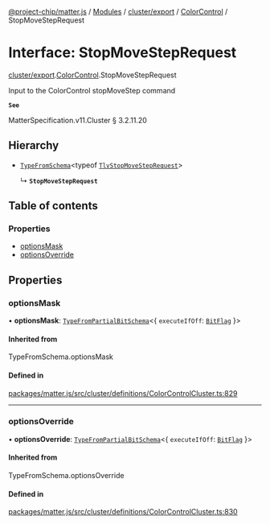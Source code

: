 [@project-chip/matter.js](../README.md) / [Modules](../modules.md) / [cluster/export](../modules/cluster_export.md) / [ColorControl](../modules/cluster_export.ColorControl.md) / StopMoveStepRequest

# Interface: StopMoveStepRequest

[cluster/export](../modules/cluster_export.md).[ColorControl](../modules/cluster_export.ColorControl.md).StopMoveStepRequest

Input to the ColorControl stopMoveStep command

**`See`**

MatterSpecification.v11.Cluster § 3.2.11.20

## Hierarchy

- [`TypeFromSchema`](../modules/tlv_export.md#typefromschema)\<typeof [`TlvStopMoveStepRequest`](../modules/cluster_export.ColorControl.md#tlvstopmovesteprequest)\>

  ↳ **`StopMoveStepRequest`**

## Table of contents

### Properties

- [optionsMask](cluster_export.ColorControl.StopMoveStepRequest.md#optionsmask)
- [optionsOverride](cluster_export.ColorControl.StopMoveStepRequest.md#optionsoverride)

## Properties

### optionsMask

• **optionsMask**: [`TypeFromPartialBitSchema`](../modules/schema_export.md#typefrompartialbitschema)\<\{ `executeIfOff`: [`BitFlag`](../modules/schema_export.md#bitflag)  }\>

#### Inherited from

TypeFromSchema.optionsMask

#### Defined in

[packages/matter.js/src/cluster/definitions/ColorControlCluster.ts:829](https://github.com/project-chip/matter.js/blob/904d0c9b952b91f28a21803759c5e5c66ee4d272/packages/matter.js/src/cluster/definitions/ColorControlCluster.ts#L829)

___

### optionsOverride

• **optionsOverride**: [`TypeFromPartialBitSchema`](../modules/schema_export.md#typefrompartialbitschema)\<\{ `executeIfOff`: [`BitFlag`](../modules/schema_export.md#bitflag)  }\>

#### Inherited from

TypeFromSchema.optionsOverride

#### Defined in

[packages/matter.js/src/cluster/definitions/ColorControlCluster.ts:830](https://github.com/project-chip/matter.js/blob/904d0c9b952b91f28a21803759c5e5c66ee4d272/packages/matter.js/src/cluster/definitions/ColorControlCluster.ts#L830)

